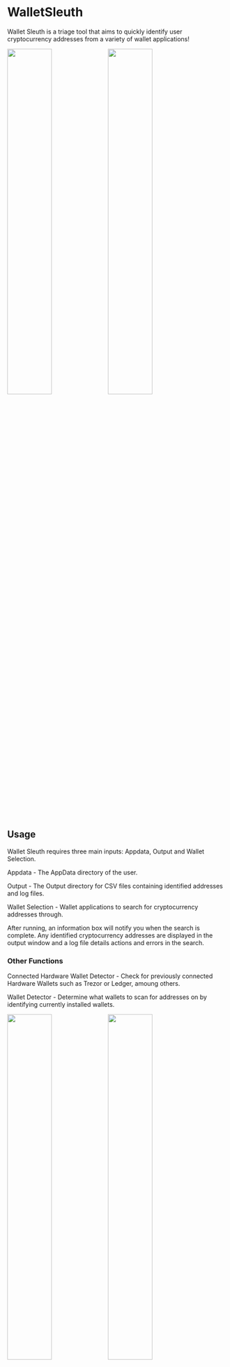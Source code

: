# WalletSleuth
Wallet Sleuth is a triage tool that aims to quickly identify user cryptocurrency addresses from a variety of wallet applications!

<p float="center">
  <img src="https://github.com/ConnorHClark/WalletSleuth/assets/117690646/c0027ccb-a079-4084-b47c-e58112b81821" width="45%" />
  <img src="https://github.com/ConnorHClark/WalletSleuth/assets/117690646/74ff07f6-8d14-4926-ab3b-08cac8eb2971" width="45%" />
</p>

## Usage
Wallet Sleuth requires three main inputs: Appdata, Output and Wallet Selection.

Appdata - The AppData directory of the user.

Output - The Output directory for CSV files containing identified addresses and log files.

Wallet Selection - Wallet applications to search for cryptocurrency addresses through.

After running, an information box will notify you when the search is complete. Any identified cryptocurrency addresses are displayed in the output window and a log file details actions and errors in the search.

### Other Functions
Connected Hardware Wallet Detector - Check for previously connected Hardware Wallets such as Trezor or Ledger, amoung others.

Wallet Detector - Determine what wallets to scan for addresses on by identifying currently installed wallets.

<p float="center">
  <img src="https://github.com/ConnorHClark/WalletSleuth/assets/117690646/7dc9bcc1-379f-4c24-8ce9-6637252dfaa1" width="45%" />
  <img src="https://github.com/ConnorHClark/WalletSleuth/assets/117690646/34d5f6c2-9aac-4206-92c3-bfb6e4881078" width="45%" />
</p>

## Supported Wallets
- Atomic Wallet
- Bitkeep (Brave, Chrome)
- Brave Browser Wallet
- Guarda (Chrome)
- Ledger Live
- MetaMask (Brave, Chrome, Edge)
- Opera Browseer Wallet
- Phantom (Chrome) __WIP__

## Limitations
<details>
  <summary>Click to expand/collapse</summary>
  - Currently the wallet finder function is limited to wallets in the 'Default' browser user profile, but the address finder will check all profiles for the selected browser.
  - Support for Windows OS only.
  - Requires Python 3.8 or higher
  
</details>

<p align="center">
  <strong><span style="font-size: 36px;">REMEMBER TO CONFIRM YOU OWN FINDINGS!</span></strong>
</p>
